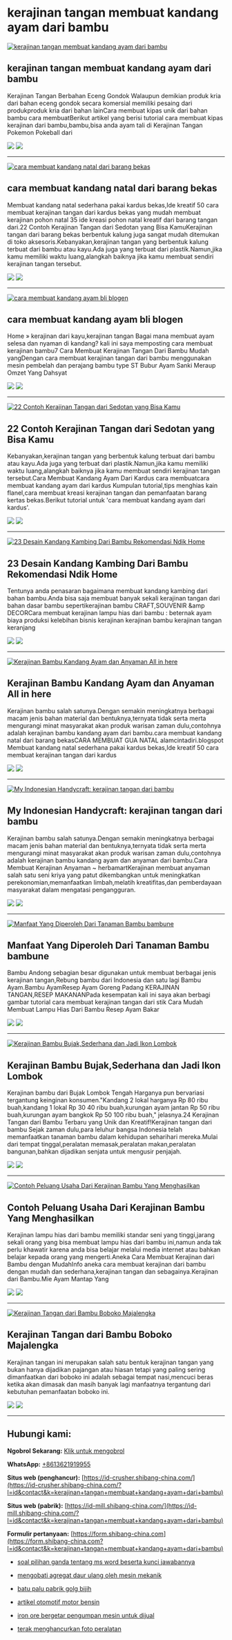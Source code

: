 # kerajinan tangan membuat kandang ayam dari bambu

<a href="https://swt.shibang-china.com/?l=id&img&k=kerajinan+tangan+membuat+kandang+ayam+dari+bambu" target="_blank">![kerajinan tangan membuat kandang ayam dari bambu](http://static.shibang-china.com/all-800x300/632.jpg)</a>

## kerajinan tangan membuat kandang ayam dari bambu
Kerajinan Tangan Berbahan Eceng Gondok Walaupun demikian produk kria dari bahan eceng gondok secara komersial memiliki pesaing dari produkproduk kria dari bahan lainCara membuat kipas unik dari bahan bambu cara membuatBerikut artikel yang berisi tutorial cara membuat kipas kerajinan dari bambu,bambu,bisa anda ayam tali di Kerajinan Tangan Pokemon Pokeball dari


<a href="https://whatsapp.shibangsoft.com/WhatsApp.php" target="_blank" title="WhatsApp">![](http://static.shibang-china.com/icon/whatsapp.png)</a> <a href="https://swt.shibang-china.com/?l=id&icon&k=kerajinan+tangan+membuat+kandang+ayam+dari+bambu" target="_blank">![](http://static.shibang-china.com/icon/chat-id.png)</a>

---

<a href="https://swt.shibang-china.com/?l=id&img&k=kerajinan+tangan+membuat+kandang+ayam+dari+bambu" target="_blank">![cara membuat kandang natal dari barang bekas](http://static.shibang-china.com/all-800x300/696.jpg)</a>

## cara membuat kandang natal dari barang bekas
Membuat kandang natal sederhana pakai kardus bekas,Ide kreatif 50 cara membuat kerajinan tangan dari kardus bekas yang mudah membuat kerajinan pohon natal 35 ide kreasi pohon natal kreatif dari barang tangan dari.22 Contoh Kerajinan Tangan dari Sedotan yang Bisa KamuKerajinan tangan dari barang bekas berbentuk kalung juga sangat mudah ditemukan di toko aksesoris.Kebanyakan,kerajinan tangan yang berbentuk kalung terbuat dari bambu atau kayu.Ada juga yang terbuat dari plastik.Namun,jika kamu memiliki waktu luang,alangkah baiknya jika kamu membuat sendiri kerajinan tangan tersebut.


<a href="https://whatsapp.shibangsoft.com/WhatsApp.php" target="_blank" title="WhatsApp">![](http://static.shibang-china.com/icon/whatsapp.png)</a> <a href="https://swt.shibang-china.com/?l=id&icon&k=kerajinan+tangan+membuat+kandang+ayam+dari+bambu" target="_blank">![](http://static.shibang-china.com/icon/chat-id.png)</a>

---

<a href="https://swt.shibang-china.com/?l=id&img&k=kerajinan+tangan+membuat+kandang+ayam+dari+bambu" target="_blank">![cara membuat kandang ayam bli blogen](http://static.shibang-china.com/all-800x300/1338.jpg)</a>

## cara membuat kandang ayam bli blogen
Home » kerajinan dari kayu,kerajinan tangan Bagai mana membuat ayam selesa dan nyaman di kandang? kali ini saya memposting cara membuat kerajinan bambu7 Cara Membuat Kerajinan Tangan Dari Bambu Mudah yangDengan cara membuat kerajinan tangan dari bambu menggunakan mesin pembelah dan perajang bambu type ST Bubur Ayam Sanki Meraup Omzet Yang Dahsyat


<a href="https://whatsapp.shibangsoft.com/WhatsApp.php" target="_blank" title="WhatsApp">![](http://static.shibang-china.com/icon/whatsapp.png)</a> <a href="https://swt.shibang-china.com/?l=id&icon&k=kerajinan+tangan+membuat+kandang+ayam+dari+bambu" target="_blank">![](http://static.shibang-china.com/icon/chat-id.png)</a>

---

<a href="https://swt.shibang-china.com/?l=id&img&k=kerajinan+tangan+membuat+kandang+ayam+dari+bambu" target="_blank">![22 Contoh Kerajinan Tangan dari Sedotan yang Bisa Kamu](http://static.shibang-china.com/all-800x300/1465.jpg)</a>

## 22 Contoh Kerajinan Tangan dari Sedotan yang Bisa Kamu
Kebanyakan,kerajinan tangan yang berbentuk kalung terbuat dari bambu atau kayu.Ada juga yang terbuat dari plastik.Namun,jika kamu memiliki waktu luang,alangkah baiknya jika kamu membuat sendiri kerajinan tangan tersebut.Cara Membuat Kandang Ayam Dari Kardus cara membuatcara membuat kandang ayam dari kardus Kumpulan tutorial,tips menghias kain flanel,cara membuat kreasi kerajinan tangan dan pemanfaatan barang kertas bekas.Berikut tutorial untuk 'cara membuat kandang ayam dari kardus'.


<a href="https://whatsapp.shibangsoft.com/WhatsApp.php" target="_blank" title="WhatsApp">![](http://static.shibang-china.com/icon/whatsapp.png)</a> <a href="https://swt.shibang-china.com/?l=id&icon&k=kerajinan+tangan+membuat+kandang+ayam+dari+bambu" target="_blank">![](http://static.shibang-china.com/icon/chat-id.png)</a>

---

<a href="https://swt.shibang-china.com/?l=id&img&k=kerajinan+tangan+membuat+kandang+ayam+dari+bambu" target="_blank">![23 Desain Kandang Kambing Dari Bambu Rekomendasi Ndik Home](http://static.shibang-china.com/all-800x300/992.jpg)</a>

## 23 Desain Kandang Kambing Dari Bambu Rekomendasi Ndik Home
Tentunya anda penasaran bagaimana membuat kandang kambing dari bahan bambu.Anda bisa saja membuat banyak sekali kerajinan tangan dari bahan dasar bambu sepertikerajinan bambu CRAFT,SOUVENIR &amp DECORCara membuat kerajinan lampu hias dari bambu : beternak ayam biaya produksi kelebihan bisnis kerajinan kerajinan bambu kerajinan tangan keranjang


<a href="https://whatsapp.shibangsoft.com/WhatsApp.php" target="_blank" title="WhatsApp">![](http://static.shibang-china.com/icon/whatsapp.png)</a> <a href="https://swt.shibang-china.com/?l=id&icon&k=kerajinan+tangan+membuat+kandang+ayam+dari+bambu" target="_blank">![](http://static.shibang-china.com/icon/chat-id.png)</a>

---

<a href="https://swt.shibang-china.com/?l=id&img&k=kerajinan+tangan+membuat+kandang+ayam+dari+bambu" target="_blank">![Kerajinan Bambu Kandang Ayam dan Anyaman All in here](http://static.shibang-china.com/all-800x300/875.jpg)</a>

## Kerajinan Bambu Kandang Ayam dan Anyaman All in here
Kerajinan bambu salah satunya.Dengan semakin meningkatnya berbagai macam jenis bahan material dan bentuknya,ternyata tidak serta merta mengurangi minat masyarakat akan produk warisan zaman dulu,contohnya adalah kerajinan bambu kandang ayam dari bambu.cara membuat kandang natal dari barang bekasCARA MEMBUAT GUA NATAL alamcintadiri.blogspot Membuat kandang natal sederhana pakai kardus bekas,Ide kreatif 50 cara membuat kerajinan tangan dari kardus


<a href="https://whatsapp.shibangsoft.com/WhatsApp.php" target="_blank" title="WhatsApp">![](http://static.shibang-china.com/icon/whatsapp.png)</a> <a href="https://swt.shibang-china.com/?l=id&icon&k=kerajinan+tangan+membuat+kandang+ayam+dari+bambu" target="_blank">![](http://static.shibang-china.com/icon/chat-id.png)</a>

---

<a href="https://swt.shibang-china.com/?l=id&img&k=kerajinan+tangan+membuat+kandang+ayam+dari+bambu" target="_blank">![My Indonesian Handycraft: kerajinan tangan dari bambu](http://static.shibang-china.com/all-800x300/1139.jpg)</a>

## My Indonesian Handycraft: kerajinan tangan dari bambu
Kerajinan bambu salah satunya.Dengan semakin meningkatnya berbagai macam jenis bahan material dan bentuknya,ternyata tidak serta merta mengurangi minat masyarakat akan produk warisan zaman dulu,contohnya adalah kerajinan bambu kandang ayam dan anyaman dari bambu.Cara Membuat Kerajinan Anyaman ~ herbamartKerajinan membuat anyaman salah satu seni kriya yang patut dikembangkan untuk meningkatkan perekonomian,memanfaatkan limbah,melatih kreatifitas,dan pemberdayaan masyarakat dalam mengatasi pengangguran.


<a href="https://whatsapp.shibangsoft.com/WhatsApp.php" target="_blank" title="WhatsApp">![](http://static.shibang-china.com/icon/whatsapp.png)</a> <a href="https://swt.shibang-china.com/?l=id&icon&k=kerajinan+tangan+membuat+kandang+ayam+dari+bambu" target="_blank">![](http://static.shibang-china.com/icon/chat-id.png)</a>

---

<a href="https://swt.shibang-china.com/?l=id&img&k=kerajinan+tangan+membuat+kandang+ayam+dari+bambu" target="_blank">![Manfaat Yang Diperoleh Dari Tanaman Bambu bambune](http://static.shibang-china.com/all-800x300/145.jpg)</a>

## Manfaat Yang Diperoleh Dari Tanaman Bambu bambune
Bambu Andong sebagian besar digunakan untuk membuat berbagai jenis kerajinan tangan,Rebung bambu dari Indonesia dan satu lagi Bambu Ayam.Bambu AyamResep Ayam Goreng Padang KERAJINAN TANGAN,RESEP MAKANANPada kesempatan kali ini saya akan berbagi gambar tutorial cara membuat kerajinan tangan dari stik Cara Mudah Membuat Lampu Hias Dari Bambu Resep Ayam Bakar


<a href="https://whatsapp.shibangsoft.com/WhatsApp.php" target="_blank" title="WhatsApp">![](http://static.shibang-china.com/icon/whatsapp.png)</a> <a href="https://swt.shibang-china.com/?l=id&icon&k=kerajinan+tangan+membuat+kandang+ayam+dari+bambu" target="_blank">![](http://static.shibang-china.com/icon/chat-id.png)</a>

---

<a href="https://swt.shibang-china.com/?l=id&img&k=kerajinan+tangan+membuat+kandang+ayam+dari+bambu" target="_blank">![Kerajinan Bambu Bujak,Sederhana dan Jadi Ikon Lombok](http://static.shibang-china.com/all-800x300/47.jpg)</a>

## Kerajinan Bambu Bujak,Sederhana dan Jadi Ikon Lombok
Kerajinan bambu dari Bujak Lombok Tengah Harganya pun bervariasi tergantung keinginan konsumen."Kandang 2 lokal harganya Rp 80 ribu buah,kandang 1 lokal Rp 30 40 ribu buah,kurungan ayam jantan Rp 50 ribu buah,kurungan ayam bangkok Rp 50 100 ribu buah," jelasnya.24 Kerajinan Tangan dari Bambu Terbaru yang Unik dan Kreatif!Kerajinan tangan dari bambu Sejak zaman dulu,para leluhur bangsa Indonesia telah memanfaatkan tanaman bambu dalam kehidupan seharihari mereka.Mulai dari tempat tinggal,peralatan memasak,peralatan makan,peralatan bangunan,bahkan dijadikan senjata untuk mengusir penjajah.


<a href="https://whatsapp.shibangsoft.com/WhatsApp.php" target="_blank" title="WhatsApp">![](http://static.shibang-china.com/icon/whatsapp.png)</a> <a href="https://swt.shibang-china.com/?l=id&icon&k=kerajinan+tangan+membuat+kandang+ayam+dari+bambu" target="_blank">![](http://static.shibang-china.com/icon/chat-id.png)</a>

---

<a href="https://swt.shibang-china.com/?l=id&img&k=kerajinan+tangan+membuat+kandang+ayam+dari+bambu" target="_blank">![Contoh Peluang Usaha Dari Kerajinan Bambu Yang Menghasilkan](http://static.shibang-china.com/all-800x300/846.jpg)</a>

## Contoh Peluang Usaha Dari Kerajinan Bambu Yang Menghasilkan
Kerajinan lampu hias dari bambu memiliki standar seni yang tinggi,jarang sekali orang yang bisa membuat lampu hias dari bambu ini,namun anda tak perlu khawatir karena anda bisa belajar melalui media internet atau bahkan belajar kepada orang yang mengerti.Aneka Cara Membuat Kerajinan dari Bambu dengan MudahInfo aneka cara membuat kerajinan dari bambu dengan mudah dan sederhana,kerajinan tangan dan sebagainya.Kerajinan dari Bambu.Mie Ayam Mantap Yang


<a href="https://whatsapp.shibangsoft.com/WhatsApp.php" target="_blank" title="WhatsApp">![](http://static.shibang-china.com/icon/whatsapp.png)</a> <a href="https://swt.shibang-china.com/?l=id&icon&k=kerajinan+tangan+membuat+kandang+ayam+dari+bambu" target="_blank">![](http://static.shibang-china.com/icon/chat-id.png)</a>

---

<a href="https://swt.shibang-china.com/?l=id&img&k=kerajinan+tangan+membuat+kandang+ayam+dari+bambu" target="_blank">![Kerajinan Tangan dari Bambu Boboko Majalengka](http://static.shibang-china.com/all-800x300/1336.jpg)</a>

## Kerajinan Tangan dari Bambu Boboko Majalengka
Kerajinan tangan ini merupakan salah satu bentuk kerajinan tangan yang bukan hanya dijadikan pajangan atau hiasan tetapi yang paling sering dimanfaatkan dari boboko ini adalah sebagai tempat nasi,mencuci beras ketika akan dimasak dan masih banyak lagi manfaatnya tergantung dari kebutuhan pemanfaatan boboko ini.

<a href="https://whatsapp.shibangsoft.com/WhatsApp.php" target="_blank" title="WhatsApp">![](http://static.shibang-china.com/icon/whatsapp.png)</a> <a href="https://swt.shibang-china.com/?l=id&icon&k=kerajinan+tangan+membuat+kandang+ayam+dari+bambu" target="_blank">![](http://static.shibang-china.com/icon/chat-id.png)</a>

---
## Hubungi kami:

**Ngobrol Sekarang:** [Klik untuk mengobrol](https://swt.shibang-china.com?l=id&contact&k=kerajinan+tangan+membuat+kandang+ayam+dari+bambu)

**WhatsApp:**  [+8613621919955](https://whatsapp.shibangsoft.com/WhatsApp.php)

**Situs web (penghancur):** [https://id-crusher.shibang-china.com/](https://id-crusher.shibang-china.com/?l=id&contact&k=kerajinan+tangan+membuat+kandang+ayam+dari+bambu)

**Situs web (pabrik):** [https://id-mill.shibang-china.com/](https://id-mill.shibang-china.com/?l=id&contact&k=kerajinan+tangan+membuat+kandang+ayam+dari+bambu)

**Formulir pertanyaan:** [https://form.shibang-china.com](https://form.shibang-china.com?l=id&contact&k=kerajinan+tangan+membuat+kandang+ayam+dari+bambu)

* [soal pilihan ganda tentang ms word beserta kunci jawabannya](../35/soal%20pilihan%20ganda%20tentang%20ms%20word%20beserta%20kunci%20jawabannya.md)

* [mengobati agregat daur ulang oleh mesin mekanik](../31/mengobati%20agregat%20daur%20ulang%20oleh%20mesin%20mekanik.md)

* [batu palu pabrik golg bijih](../40/batu%20palu%20pabrik%20golg%20bijih.md)

* [artikel otomotif motor bensin](../35/artikel%20otomotif%20motor%20bensin.md)

* [iron ore bergetar pengumpan mesin untuk dijual](../33/iron%20ore%20bergetar%20pengumpan%20mesin%20untuk%20dijual.md)

* [terak menghancurkan foto peralatan](../36/terak%20menghancurkan%20foto%20peralatan.md)